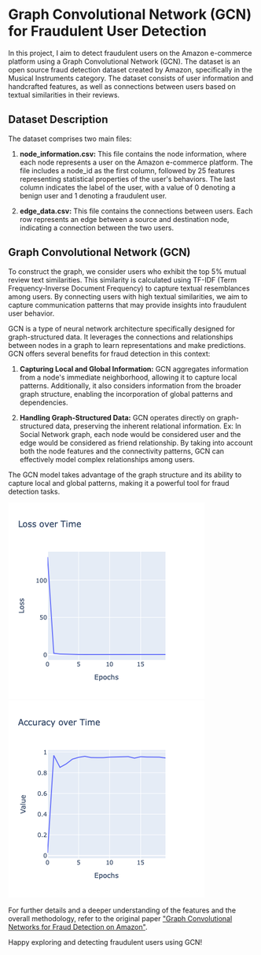 # Graph Convolutional Network (GCN) for Fraudulent User Detection


In this project, I aim to detect fraudulent users on the Amazon e-commerce platform using a Graph Convolutional Network (GCN). The dataset is an open source fraud detection dataset created by Amazon, specifically in the Musical Instruments category. The dataset consists of user information and handcrafted features, as well as connections between users based on textual similarities in their reviews.

## Dataset Description

The dataset comprises two main files:

1. **node_information.csv:** This file contains the node information, where each node represents a user on the Amazon e-commerce platform. The file includes a node_id as the first column, followed by 25 features representing statistical properties of the user's behaviors. The last column indicates the label of the user, with a value of 0 denoting a benign user and 1 denoting a fraudulent user.

2. **edge_data.csv:** This file contains the connections between users. Each row represents an edge between a source and destination node, indicating a connection between the two users.

## Graph Convolutional Network (GCN)

To construct the graph, we consider users who exhibit the top 5% mutual review text similarities. This similarity is calculated using TF-IDF (Term Frequency-Inverse Document Frequency) to capture textual resemblances among users. By connecting users with high textual similarities, we aim to capture communication patterns that may provide insights into fraudulent user behavior.

GCN is a type of neural network architecture specifically designed for graph-structured data. It leverages the connections and relationships between nodes in a graph to learn representations and make predictions. GCN offers several benefits for fraud detection in this context:

1. **Capturing Local and Global Information:** GCN aggregates information from a node's immediate neighborhood, allowing it to capture local patterns. Additionally, it also considers information from the broader graph structure, enabling the incorporation of global patterns and dependencies.

2. **Handling Graph-Structured Data:** GCN operates directly on graph-structured data, preserving the inherent relational information. Ex: In Social Network graph, each node would be considered user and the edge would be considered as friend relationship. By taking into account both the node features and the connectivity patterns, GCN can effectively model complex relationships among users.

The GCN model takes advantage of the graph structure and its ability to capture local and global patterns, making it a powerful tool for fraud detection tasks.

<!-- ![Loss Visualization](./loss.png)
![Accuracy Visualization](./accuracy.png) -->

<div>
    <img src="./loss.png" alt="Loss Visualization" width="400"/>
    <img src="./accuracy.png" alt="Accuracy Visualization" width="400"/>
</div>

For further details and a deeper understanding of the features and the overall methodology, refer to the original paper ["Graph Convolutional Networks for Fraud Detection on Amazon"](https://arxiv.org/pdf/2005.10150.pdf).


Happy exploring and detecting fraudulent users using GCN!
